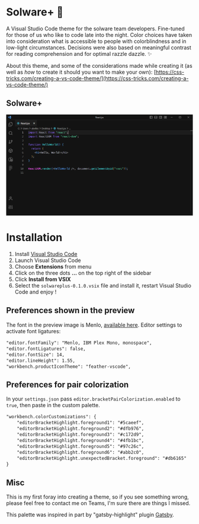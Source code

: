 # Solware+ 🌠

A Visual Studio Code theme for the solware team developers. Fine-tuned for those of us who like to code late into the night. Color choices have taken into consideration what is accessible to people with colorblindness and in low-light circumstances. Decisions were also based on meaningful contrast for reading comprehension and for optimal razzle dazzle. ✨

About this theme, and some of the considerations made while creating it (as well as _how_ to create it should you want to make your own): [https://css-tricks.com/creating-a-vs-code-theme/](https://css-tricks.com/creating-a-vs-code-theme/)

## Solware+

![First Screen](vscode.png)

# Installation

1.  Install [Visual Studio Code](https://code.visualstudio.com/)
2.  Launch Visual Studio Code
3.  Choose **Extensions** from menu
4.  Click on the three dots **…** on the top right of the sidebar
5.  Click **Install from VSIX**
6.  Select the `solwareplus-0.1.0.vsix` file and install it, restart Visual Studio Code and enjoy !

## Preferences shown in the preview

The font in the preview image is Menlo, [available here](https://www.cufonfonts.com/font/menlo). Editor settings to activate font ligatures:

```
"editor.fontFamily": "Menlo, IBM Plex Mono, monospace",
"editor.fontLigatures": false,
"editor.fontSize": 14,
"editor.lineHeight": 1.55,
"workbench.productIconTheme": "feather-vscode",
```

## Preferences for pair colorization

In your `settings.json` pass `editor.bracketPairColorization.enabled` to `true`, then paste in the custom palette.

```
"workbench.colorCustomizations": {
	"editorBracketHighlight.foreground1": "#5caeef",
	"editorBracketHighlight.foreground2": "#dfb976",
	"editorBracketHighlight.foreground3": "#c172d9",
	"editorBracketHighlight.foreground4": "#4fb1bc",
	"editorBracketHighlight.foreground5": "#97c26c",
	"editorBracketHighlight.foreground6": "#abb2c0",
	"editorBracketHighlight.unexpectedBracket.foreground": "#db6165"
}
```

## Misc

This is my first foray into creating a theme, so if you see something wrong, please feel free to contact me on Teams, I'm sure there are things I missed.

This palette was inspired in part by "gatsby-highlight" plugin [Gatsby](https://www.gatsbyjs.com/plugins/gatsby-remark-highlight-code/).
